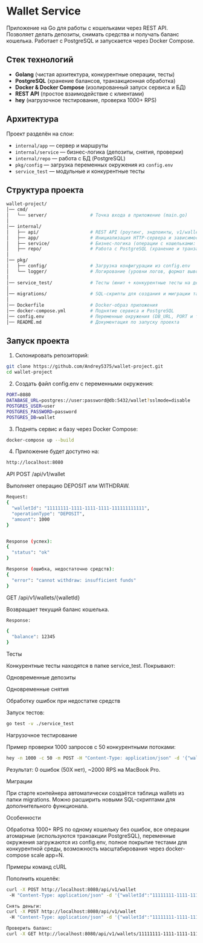 # Wallet Service

Приложение на Go для работы с кошельками через REST API. Позволяет делать депозиты, снимать средства и получать баланс кошелька. Работает с PostgreSQL и запускается через Docker Compose.  

## Стек технологий
- **Golang** (чистая архитектура, конкурентные операции, тесты)  
- **PostgreSQL** (хранение балансов, транзакционная обработка)  
- **Docker & Docker Compose** (изолированный запуск сервиса и БД)  
- **REST API** (простое взаимодействие с клиентами)  
- **hey** (нагрузочное тестирование, проверка 1000+ RPS)  

## Архитектура
Проект разделён на слои:  
- `internal/app` — сервер и маршруты  
- `internal/service` — бизнес-логика (депозиты, снятия, проверки)  
- `internal/repo` — работа с БД (PostgreSQL)  
- `pkg/config` — загрузка переменных окружения из `config.env`  
- `service_test` — модульные и конкурентные тесты  

## Структура проекта
```bash
wallet-project/
│── cmd/
│   └── server/                # Точка входа в приложение (main.go)
│
│── internal/
│   ├── api/                   # REST API (роутинг, эндпоинты, v1/wallet)
│   ├── app/                   # Инициализация HTTP-сервера и зависимостей
│   ├── service/               # Бизнес-логика (операции с кошельками: deposit, withdraw, balance)
│   ├── repo/                  # Работа с PostgreSQL (хранение и транзакции по кошелькам)
│
│── pkg/
│   ├── config/                # Загрузка конфигурации из config.env
│   └── logger/                # Логирование (уровни логов, формат вывода)
│
│── service_test/              # Тесты (юнит + конкурентные тесты на депозит/снятие)
│
│── migrations/                # SQL-скрипты для создания и миграции таблиц
│
│── Dockerfile                 # Docker-образ приложения
│── docker-compose.yml         # Поднятие сервиса и PostgreSQL
│── config.env                 # Переменные окружения (DB_URL, PORT и т.д.)
│── README.md                  # Документация по запуску проекта

```

## Запуск проекта
1. Склонировать репозиторий:  
```bash
git clone https://github.com/Andrey5375/wallet-project.git
cd wallet-project
```
2. Создать файл config.env с переменными окружения:
```bash
PORT=8080
DATABASE_URL=postgres://user:password@db:5432/wallet?sslmode=disable
POSTGRES_USER=user
POSTGRES_PASSWORD=password
POSTGRES_DB=wallet
```

3. Поднять сервис и базу через Docker Compose:
```bash
docker-compose up --build
```

4. Приложение будет доступно на:
```bash
http://localhost:8080
```

API
POST /api/v1/wallet

Выполняет операцию DEPOSIT или WITHDRAW.
```bash
Request:
{
  "walletId": "11111111-1111-1111-1111-111111111111",
  "operationType": "DEPOSIT",
  "amount": 1000
}


Response (успех):
{
  "status": "ok"
}

Response (ошибка, недостаточно средств):
{
  "error": "cannot withdraw: insufficient funds"
}
```

GET /api/v1/wallets/{walletId}

Возвращает текущий баланс кошелька.

```bash
Response:

{
  "balance": 12345
}
```

Тесты

Конкурентные тесты находятся в папке service_test.
Покрывают:

Одновременные депозиты

Одновременные снятия

Обработку ошибок при недостатке средств

Запуск тестов:
```bash
go test -v ./service_test
```

Нагрузочное тестирование

Пример проверки 1000 запросов с 50 конкурентными потоками:
```bash
hey -n 1000 -c 50 -m POST -H "Content-Type: application/json" -d '{"walletId":"11111111-1111-1111-1111-111111111111","operationType":"DEPOSIT","amount":10}' http://localhost:8080/api/v1/wallet
```
Результат: 0 ошибок (50X нет), ~2000 RPS на MacBook Pro.

Миграции

При старте контейнера автоматически создаётся таблица wallets из папки migrations. Можно расширить новыми SQL-скриптами для дополнительного функционала.

Особенности

Обработка 1000+ RPS по одному кошельку без ошибок, все операции атомарные (используются транзакции PostgreSQL), переменные окружения загружаются из config.env, полное покрытие тестами для конкурентной среды, возможность масштабирования через docker-compose scale app=N.


Примеры команд cURL

Пополнить кошелёк:
```bash
curl -X POST http://localhost:8080/api/v1/wallet
 -H "Content-Type: application/json" -d '{"walletId":"11111111-1111-1111-1111-111111111111","operationType":"DEPOSIT","amount":500}'

Снять деньги:
curl -X POST http://localhost:8080/api/v1/wallet
 -H "Content-Type: application/json" -d '{"walletId":"11111111-1111-1111-1111-111111111111","operationType":"WITHDRAW","amount":200}'

Проверить баланс:
curl -X GET http://localhost:8080/api/v1/wallets/11111111-1111-1111-1111-111111111111
```
